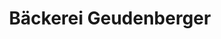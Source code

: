 ---
title: "Bäckerei Geudenberger"
url: /wassertruedingen/baeckerei-geudenberger/
shop: Bäckerei
---